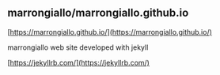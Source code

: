 marrongiallo/marrongiallo.github.io
-----------------------------------

[https://marrongiallo.github.io/](https://marrongiallo.github.io/)

marrongiallo web site developed with jekyll

[https://jekyllrb.com/](https://jekyllrb.com/)


